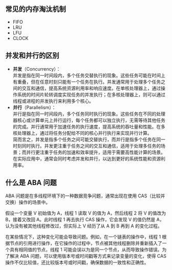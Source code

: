 ## 常见的内存淘汰机制
+ FIFO
+ LRU
+ LFU
+ CLOCK

## 并发和并行的区别
+ **并发**（Concurrency）：  
并发是指在同一时间段内，多个任务交替执行的现象。这些任务可能在时间上有重叠，但在任意时刻只能有一个任务在执行。并发通常用于处理多个任务之间的交互和通信，提高系统资源利用率和响应速度。在单核处理器上，通过操作系统的时间片轮转调度实现任务的并发执行；在多核处理器上，则可以通过线程或进程的并发执行来利用多个核心。
+ **并行**（Parallelism）：  
并行是指在同一时间段内，多个任务同时执行的现象。这些任务在不同的处理器核心或计算单元上并行运行，每个任务都可以独立执行，无需等待其他任务的完成。并行通常用于加速任务的执行速度，提高系统的吞吐量和性能。在多核处理器上，通过将任务分配给不同的核心并行执行来实现并行计算。  
简而言之，并发是指多个任务之间可能交替执行，而并行是指多个任务在同一时刻同时执行。并发更注重于任务之间的交互和通信，适用于处理多任务的场景；而并行更注重于任务的加速和效率提升，适用于需要高性能计算的场景。在实际应用中，通常会同时考虑并发和并行，以达到更好的系统性能和资源利用率。

## 什么是 ABA 问题
ABA 问题是在多线程环境下的一种数据竞争问题，通常出现在使用 CAS（比较并交换）操作的场景中。

假设一个变量 V 初始值为 A，线程 1 读取 V 的值为 A，然后线程 2 将 V 的值改为 B，接着又改回 A。此时线程 1 再去执行 CAS 操作，它会发现 V 的值仍然是 A，认为没有被其他线程修改过，但实际上 V 经历了从 A 到 B 再到 A 的变化过程。

在某些情况下，这种变化可能会导致问题。例如，在一个链表的操作中，线程 1 根据节点的引用进行操作，在它操作的过程中，节点被其他线程删除并重新插入了一个具有相同值的节点，线程 1 可能会误以为是同一个节点，从而导致操作错误。为了解决 ABA 问题，可以使用版本号或时间戳等方式来记录变量的变化，使得 CAS 操作不仅比较值，还比较版本号或时间戳，确保数据的一致性和正确性。

